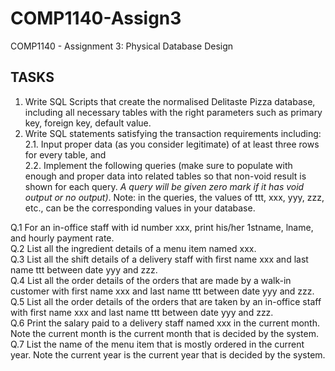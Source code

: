 # COMP1140-Assign3
COMP1140 - Assignment 3: Physical Database Design

## TASKS
1. Write SQL Scripts that create the normalised Delitaste Pizza database, including all necessary tables with the right parameters such as primary key, foreign key, default value.
2. Write SQL statements satisfying the transaction requirements including:<br>
  2.1. Input proper data (as you consider legitimate) of at least three rows for every table, and<br>
  2.2. Implement the following queries (make sure to populate with enough and proper data into related tables so that non-void result is shown for each query. *A query will be given zero mark if it has void output or no output)*. Note: in the queries, the values of ttt, xxx, yyy, zzz, etc., can be the corresponding values in your database.
  
Q.1 For an in-office staff with id number xxx, print his/her 1stname, lname, and hourly payment rate.<br>
Q.2 List all the ingredient details of a menu item named xxx.<br>
Q.3 List all the shift details of a delivery staff with first name xxx and last name ttt between date yyy and zzz.<br>
Q.4 List all the order details of the orders that are made by a walk-in customer with first name xxx and last name ttt between date yyy and zzz.<br>
Q.5 List all the order details of the orders that are taken by an in-office staff with first name xxx and last name ttt between date yyy and zzz.<br>
Q.6 Print the salary paid to a delivery staff named xxx in the current month. Note the current month is the current month that is decided by the system.<br>
Q.7 List the name of the menu item that is mostly ordered in the current year. Note the current year is the current year that is decided by the system.<br>

